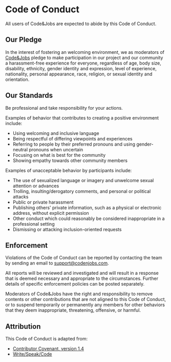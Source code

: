 # Code of Conduct

All users of Code&Jobs are expected to abide by this Code of Conduct.

## Our Pledge

In the interest of fostering an welcoming environment, we as moderators of [<ins>Code&Jobs</ins>](<https://codenjobs.com/>) pledge to make participation in our project and our community a harassment-free experience for everyone, regardless of age, body size, disability, ethnicity, gender identity and expression, level of experience, nationality, personal appearance, race, religion, or sexual identity and orientation.

## Our Standards

Be professional and take responsibility for your actions.

Examples of behavior that contributes to creating a positive environment include:

- Using welcoming and inclusive language
- Being respectful of differing viewpoints and experiences
- Referring to people by their preferred pronouns and using gender-neutral pronouns when uncertain
- Focusing on what is best for the community
- Showing empathy towards other community members

<!-- -->

Examples of unacceptable behavior by participants include:

- The use of sexualized language or imagery and unwelcome sexual attention or advances
- Trolling, insulting/derogatory comments, and personal or political attacks
- Public or private harassment
- Publishing others' private information, such as a physical or electronic address, without explicit permission
- Other conduct which could reasonably be considered inappropriate in a professional setting
- Dismissing or attacking inclusion-oriented requests

<!-- -->

<!-- We pledge to prioritize marginalized people’s safety over privileged people’s comfort. We will not act on complaints regarding:

- ‘Reverse’ -isms, including ‘reverse racism,’ ‘reverse sexism,’ and ‘cisphobia’
- Reasonable communication of boundaries, such as 'leave me alone,' 'go away,' or 'I’m not discussing this with you.'
- Someone’s refusal to explain or debate social justice concepts
- Criticisms of racist, sexist, cissexist, or otherwise oppressive behavior or assumptions -->

<!-- -->

## Enforcement

Violations of the Code of Conduct can be reported by contacting the team by sending an email to [<ins>support@codenjobs.com</ins>](<mailto:support@codenjobs.com>). 

All reports will be reviewed and investigated and will result in a response that is deemed necessary and appropriate to the circumstances. Further details of specific enforcement policies can be posted separately.

Moderators of Code&Jobs have the right and responsibility to remove contents or other contributions that are not aligned to this Code of Conduct, or to suspend temporarily or permanently any members for other behaviors that they deem inappropriate, threatening, offensive, or harmful.

## Attribution

This Code of Conduct is adapted from:

- [<ins>Contributor Covenant, version 1.4</ins>](<http://contributor-covenant.org/version/1/4>)
- [<ins>Write/Speak/Code</ins>](<http://www.writespeakcode.com/code-of-conduct.html>)

<!-- -->
